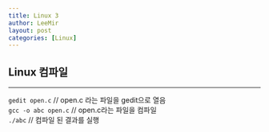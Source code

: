 ```yaml
---
title: Linux 3
author: LeeMir
layout: post
categories: [Linux]
---
```

## Linux 컴파일
- - -

`gedit open.c` // open.c 라는 파일을 gedit으로 열음 <br>
`gcc -o abc open.c` // open.c라는 파일을 컴파일 <br>
`./abc` // 컴파일 된 결과를 실행